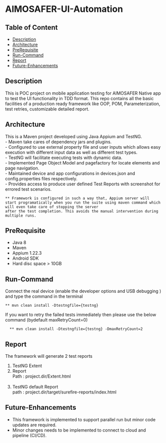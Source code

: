 # AlMOSAFER-UI-Automation

## Table of Content
- [Description](#description)
- [Architecture](#architecture)
- [PreRequisite](#prerequisite)
- [Run-Command](#run-command)
- [Report](#report)
- [Future-Enhancements](#future-enhancements)

## Description
   This is POC project on mobile application testing for AlMOSAFER Native app to test the UI functionality in TDD format. 
   This repo contains all the basic facilities of a production ready framework like OOP, POM, Parameterization, test retries, customizable detailed report.
## Architecture
  This is a Maven project developed using Java Appium and TestNG.<br/>
    - Maven take cares of dependency jars and plugins.<br/>
    - Configured to use external property file and user inputs which allows easy execution with different input data as well as different test types.<br/> 
    - TestNG will facilitate executing tests with dynamic data.<br/>
    - Implemented Page Object Model and pagefactory for locate elements and page navigation.<br/>
    - Maintained device and app configurations in devices.json and config.properties files respectively.<br/>
    - Provides access to produce user defined Test Reports with screenshot for errored test scenarios.<br/> 
    
    ** Framework is configured in such a way that, Appium server will start programatically when you run the suite using maven command which will even take care of stopping the server 
    after the test completion. This avoids the manual intervention during multiple runs.

## PreRequisite
 - Java 8
 - Maven
 - Appium 1.22.3
 - Android SDK
 - Hard disc space > 10GB
  
  
## Run-Command

   Connect the real device (enable the developer options and USB debugging ) and type the command in the terminal
   
    ** mvn clean install -Dtestngfile={testng} 
   
   If you want to retry the failed tests immediately then please use the below command (bydefault maxRetryCount=0)
   
      ** mvn clean install -Dtestngfile={testng} -DmaxRetryCount=2
      
## Report
   The framework will generate 2 test reports<br/>
   1. TestNG Extent
   2. Report <br/>
      Path : project.dir/Extent.html<br/>
      <br/>
   3. TestNG default Report <br/>
      path : project.dir/target/surefire-reports/index.html
      
## Future-Enhancements
   - This framework is implemented to support parallel run but minor code updates are required.
   - Minor changes needs to be implemented to connect to cloud and pipeline (CI/CD).
         
